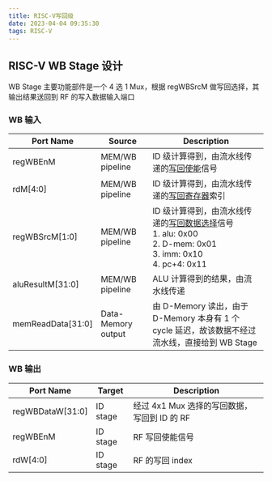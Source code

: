 ```yaml
---
title: RISC-V写回级
date: 2023-04-04 09:35:30
tags: RISC-V
---
```


## RISC-V WB Stage 设计

<!--more-->

WB Stage 主要功能部件是一个 4 选 1 Mux，根据 regWBSrcM 做写回选择，其输出结果送回到 RF 的写入数据输入端口

### WB 输入

| Port Name         | Source             | Description                                                                                                                     |
| ----------------- | ------------------ | ------------------------------------------------------------------------------------------------------------------------------- |
| regWBEnM          | MEM/WB pipeline    | ID 级计算得到，由流水线传递的<u>写回使能</u>信号                                                                                |
| rdM[4:0]          | MEM/WB pipeline    | ID 级计算得到，由流水线传递的<u>写回寄存器</u>索引                                                                              |
| regWBSrcM[1:0]    | MEM/WB pipeline    | ID 级计算得到，由流水线传递的<u>写回数据选择</u>信号<br/>1. alu: 0x00<br/>2. D-mem: 0x01<br/>3. imm: 0x10<br>4. pc+4: 0x11<br/> |
| aluResultM[31:0]  | MEM/WB pipeline    | ALU 计算得到的结果，由流水线传递                                                                                                |
| memReadData[31:0] | Data-Memory output | 由 D-Memory 读出，由于 D-Memory 本身有 1 个 cycle 延迟，故该数据不经过流水线，直接给到 WB Stage                                 |

### WB 输出

| Port Name        | Target   | Description                                  |
| ---------------- | -------- | -------------------------------------------- |
| regWBDataW[31:0] | ID stage | 经过 4x1 Mux 选择的写回数据，写回到 ID 的 RF |
| regWBEnM         | ID stage | RF 写回使能信号                              |
| rdW[4:0]         | ID stage | RF 的写回 index                              |
